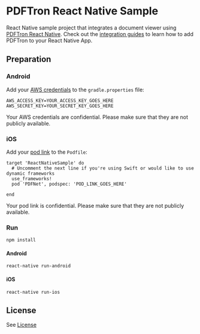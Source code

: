 # PDFTron React Native Sample
React Native sample project that integrates a document viewer using [PDFTron React Native](https://github.com/PDFTron/pdftron-react-native). Check out the [integration guides](https://www.pdftron.com/documentation/android/guides/react-native) to learn how to add PDFTron to your React Native App.

## Preparation

### Android
Add your [AWS credentials](https://www.pdftron.com/documentation/android/guides/getting-started/integrate-gradle?showkey=true) to the `gradle.properties` file:
```
AWS_ACCESS_KEY=YOUR_ACCESS_KEY_GOES_HERE
AWS_SECRET_KEY=YOUR_SECRET_KEY_GOES_HERE
```
Your AWS credentials are confidential. Please make sure that they are not publicly available.

### iOS
Add your [pod link](https://www.pdftron.com/documentation/ios/guides/getting-started/integrate-cocoapods) to the `Podfile`:
```
target 'ReactNativeSample' do
  # Uncomment the next line if you're using Swift or would like to use dynamic frameworks
  use_frameworks!
  pod 'PDFNet', podspec: 'POD_LINK_GOES_HERE'

end
```
Your pod link is confidential. Please make sure that they are not publicly available.

### Run
```
npm install
```

#### Android
```
react-native run-android
```

#### iOS
```
react-native run-ios
```


## License
See [License](./LICENSE)
